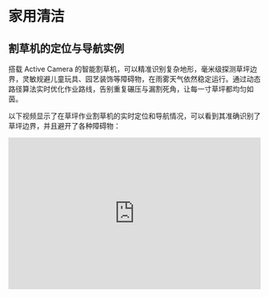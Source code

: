 # 家用清洁

## 割草机的定位与导航实例  
搭载 Active Camera 的智能割草机，可以精准识别复杂地形，毫米级探测草坪边界，灵敏规避儿童玩具、园艺装饰等障碍物，在雨雾天气依然稳定运行。通过动态路径算法实时优化作业路线，告别重复碾压与漏割死角，让每一寸草坪都均匀如茵。  

以下视频显示了在草坪作业割草机的实时定位和导航情况，可以看到其准确识别了草坪边界，并且避开了各种障碍物：  

<iframe style="margin-bottom: 24px;" width="100%" height="304" src="https://cdn.robosense.cn/AC_wiki/edge_detection.mp4" frameborder="0" allowfullscreen></iframe>

<!-- ## 扫地机的定位与导航实例   -->